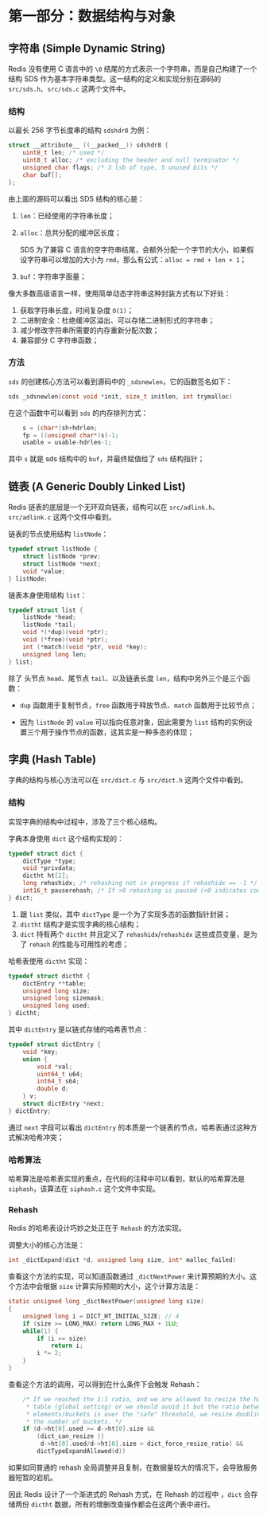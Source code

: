 # 第一部分：数据结构与对象

## 字符串 (Simple Dynamic String)

Redis 没有使用 C 语言中的 `\0` 结尾的方式表示一个字符串，而是自己构建了一个结构 SDS  作为基本字符串类型。这一结构的定义和实现分别在源码的 `src/sds.h`、`src/sds.c` 这两个文件中。

### 结构

以最长 256 字节长度串的结构 `sdshdr8` 为例：

```c
struct __attribute__ ((__packed__)) sdshdr8 {
    uint8_t len; /* used */
    uint8_t alloc; /* excluding the header and null terminator */
    unsigned char flags; /* 3 lsb of type, 5 unused bits */
    char buf[];
};
```

由上面的源码可以看出 SDS 结构的核心是：

1. `len`：已经使用的字符串长度；

2. `alloc`：总共分配的缓冲区长度；

   SDS 为了兼容 C 语言的空字符串结尾，会额外分配一个字节的大小，如果假设字符串可以增加的大小为 `rmd`，那么有公式：`alloc = rmd + len + 1`；

3. `buf`：字符串字面量；

像大多数高级语言一样，使用简单动态字符串这种封装方式有以下好处：

1. 获取字符串长度，时间复杂度 `O(1)`；
2. 二进制安全：杜绝缓冲区溢出、可以存储二进制形式的字符串；
3. 减少修改字符串所需要的内存重新分配次数；
4. 兼容部分 C 字符串函数；

### 方法

`sds` 的创建核心方法可以看到源码中的 `_sdsnewlen`，它的函数签名如下：

```c
sds _sdsnewlen(const void *init, size_t initlen, int trymalloc)
```

在这个函数中可以看到 `sds` 的内存排列方式：

```c
    s = (char*)sh+hdrlen;
    fp = ((unsigned char*)s)-1;
    usable = usable-hdrlen-1;
```

其中 `s` 就是 sds 结构中的 `buf`，并最终赋值给了 `sds` 结构指针；

## 链表 (A Generic Doubly Linked List)

Redis 链表的底层是一个无环双向链表，结构可以在 `src/adlink.h`、`src/adlink.c` 这两个文件中看到。

链表的节点使用结构 `listNode`：

```c
typedef struct listNode {
    struct listNode *prev;
    struct listNode *next;
    void *value;
} listNode;
```

链表本身使用结构 `list`：

```c
typedef struct list {
    listNode *head;
    listNode *tail;
    void *(*dup)(void *ptr);
    void (*free)(void *ptr);
    int (*match)(void *ptr, void *key);
    unsigned long len;
} list;
```

除了 头节点 `head`、尾节点 `tail`、以及链表长度 `len`，结构中另外三个是三个函数：

- `dup` 函数用于复制节点，`free` 函数用于释放节点、`match` 函数用于比较节点；

- 因为 `listNode` 的 `value` 可以指向任意对象，因此需要为 `list` 结构的实例设置三个用于操作节点的函数，这其实是一种多态的体现；

## 字典 (Hash Table)

字典的结构与核心方法可以在 `src/dict.c` 与 `src/dict.h` 这两个文件中看到。

### 结构

实现字典的结构中过程中，涉及了三个核心结构。

字典本身使用 `dict` 这个结构实现的：

```c
typedef struct dict {
    dictType *type;
    void *privdata;
    dictht ht[2];
    long rehashidx; /* rehashing not in progress if rehashidx == -1 */
    int16_t pauserehash; /* If >0 rehashing is paused (<0 indicates coding error) */
} dict;
```

1. 跟 `list` 类似，其中 `dictType` 是一个为了实现多态的函数指针封装；
2. `dictht` 结构才是实现字典的核心结构；
3. `dict` 持有两个 `dictht` 并且定义了 `rehashidx`/`rehashidx` 这些成员变量，是为了 `rehash` 的性能与可用性的考虑；

哈希表使用 `dictht` 实现：

```c
typedef struct dictht {
    dictEntry **table;
    unsigned long size;
    unsigned long sizemask;
    unsigned long used;
} dictht;
```

其中 `dictEntry` 是以链式存储的哈希表节点：

```c
typedef struct dictEntry {
    void *key;
    union {
        void *val;
        uint64_t u64;
        int64_t s64;
        double d;
    } v;
    struct dictEntry *next;
} dictEntry;
```

通过 `next` 字段可以看出 `dictEntry` 的本质是一个链表的节点，哈希表通过这种方式解决哈希冲突；

### 哈希算法

哈希算法是哈希表实现的重点，在代码的注释中可以看到，默认的哈希算法是 `siphash`，该算法在 `siphash.c` 这个文件中实现。

### Rehash

Redis 的哈希表设计巧妙之处正在于 `Rehash` 的方法实现。

调整大小的核心方法是：

```c
int _dictExpand(dict *d, unsigned long size, int* malloc_failed)
```

查看这个方法的实现，可以知道函数通过 `_dictNextPower` 来计算预期的大小。这个方法中会根据 `size` 计算实际预期的大小，这个计算方法是：

```c
static unsigned long _dictNextPower(unsigned long size)
{
    unsigned long i = DICT_HT_INITIAL_SIZE;	// 4
    if (size >= LONG_MAX) return LONG_MAX + 1LU;
    while(1) {
        if (i >= size)
            return i;
        i *= 2;
    }
}
```

查看这个方法的调用，可以得到在什么条件下会触发 Rehash：

```c
    /* If we reached the 1:1 ratio, and we are allowed to resize the hash
     * table (global setting) or we should avoid it but the ratio between
     * elements/buckets is over the "safe" threshold, we resize doubling
     * the number of buckets. */
    if (d->ht[0].used >= d->ht[0].size &&
        (dict_can_resize ||
         d->ht[0].used/d->ht[0].size > dict_force_resize_ratio) &&
        dictTypeExpandAllowed(d))
```

如果如同普通的 rehash 全局调整并且复制，在数据量较大的情况下，会导致服务器短暂的宕机。

因此 Redis 设计了一个渐进式的 Rehash 方式，在 Rehash 的过程中 ，`dict` 会存储两份 `dictht` 数据，所有的增删改查操作都会在这两个表中进行。